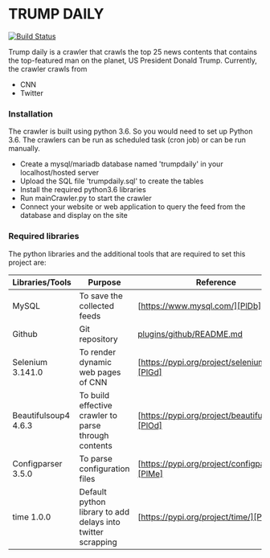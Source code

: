 # TRUMP DAILY


[![Build Status](https://travis-ci.org/joemccann/dillinger.svg?branch=master)](https://travis-ci.org/joemccann/dillinger)

Trump daily is a crawler that crawls the top 25 news contents that contains the top-featured man on the planet, US President Donald Trump. Currently, the crawler crawls from

  - CNN
  - Twitter
### Installation

The crawler is built using python 3.6. So you would need to set up Python 3.6. The crawlers can be run as scheduled task (cron job) or can be run manually.
* Create a mysql/mariadb database named 'trumpdaily' in your localhost/hosted server
* Upload the SQL file 'trumpdaily.sql' to create the tables
* Install the required python3.6 libraries
* Run mainCrawler.py to start the crawler
* Connect your website or web application to query the feed from the database and display on the site
### Required libraries

The python libraries and the additional tools that are required to set this project are:

| Libraries/Tools | Purpose | Reference |
| ------ | ------ | ------ | 
| MySQL | To save the collected feeds | [https://www.mysql.com/][PlDb] |
| Github | Git repository | [plugins/github/README.md][PlGh] |
| Selenium 3.141.0 | To render dynamic web pages of CNN | [https://pypi.org/project/selenium/][PlGd] |
| Beautifulsoup4 4.6.3 | To build effective crawler to parse through contents | [https://pypi.org/project/beautifulsoup4/][PlOd] |
| Configparser 3.5.0 | To parse configuration files | [https://pypi.org/project/configparser/][PlMe] |
| time 1.0.0 | Default python library to add delays into twitter scrapping | [https://pypi.org/project/time/][PlGa] |



   [PlDb]: <https://www.mysql.com/>
   [PlGh]: <https://github.com/joemccann/dillinger/tree/master/plugins/github/README.md>
   [PlGd]: <https://pypi.org/project/selenium/>
   [PlOd]: <https://pypi.org/project/beautifulsoup4/>
   [PlMe]: <https://pypi.org/project/configparser/>
   [PlGa]: <https://pypi.org/project/time/>
